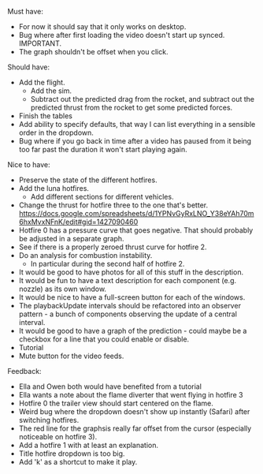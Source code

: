 Must have:
- For now it should say that it only works on desktop.
- Bug where after first loading the video doesn't start up synced. IMPORTANT.
- The graph shouldn't be offset when you click.

Should have:
- Add the flight.
    - Add the sim.
    - Subtract out the predicted drag from the rocket, and subtract out the predicted thrust from the rocket to get some predicted forces.
- Finish the tables
- Add ability to specify defaults, that way I can list everything in a sensible order in the dropdown.
- Bug where if you go back in time after a video has paused from it being too far past the duration it won't start playing again.

Nice to have:
- Preserve the state of the different hotfires.
- Add the luna hotfires.
    - Add different sections for different vehicles.
- Change the thrust for hotfire three to the one that's better. https://docs.google.com/spreadsheets/d/1YPNvGyRxLNO_Y38eYAh70m6hxMvxNFnK/edit#gid=1427090460
- Hotfire 0 has a pressure curve that goes negative. That should probably be adjusted in a separate graph.
- See if there is a properly zeroed thrust curve for hotfire 2.
- Do an analysis for combustion instability.
    - In particular during the second half of hotfire 2.
- It would be good to have photos for all of this stuff in the description.
- It would be fun to have a text description for each component (e.g. nozzle) as its own window.
- It would be nice to have a full-screen button for each of the windows.
- The playbackUpdate intervals should be refactored into an observer pattern - a bunch of components observing the update of a central interval.
- It would be good to have a graph of the prediction - could maybe be a checkbox for a line that you could enable or disable.
- Tutorial
- Mute button for the video feeds.

Feedback:
- Ella and Owen both would have benefited from a tutorial
- Ella wants a note about the flame diverter that went flying in hotfire 3
- Hotfire 0 the trailer view should start centered on the flame.
- Weird bug where the dropdown doesn't show up instantly (Safari) after switching hotfires.
- The red line for the graphsis really far offset from the cursor (especially noticeable on hotfire 3).
- Add a hotfire 1 with at least an explanation.
- Title hotfire dropdown is too big.
- Add 'k' as a shortcut to make it play.